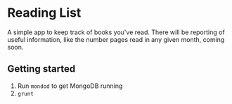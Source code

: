 # Reading List

A simple app to keep track of books you've read. There will be reporting of useful information, like the number pages read in any given month, coming soon.

## Getting started

1. Run `mondod` to get MongoDB running
2. `grunt`
